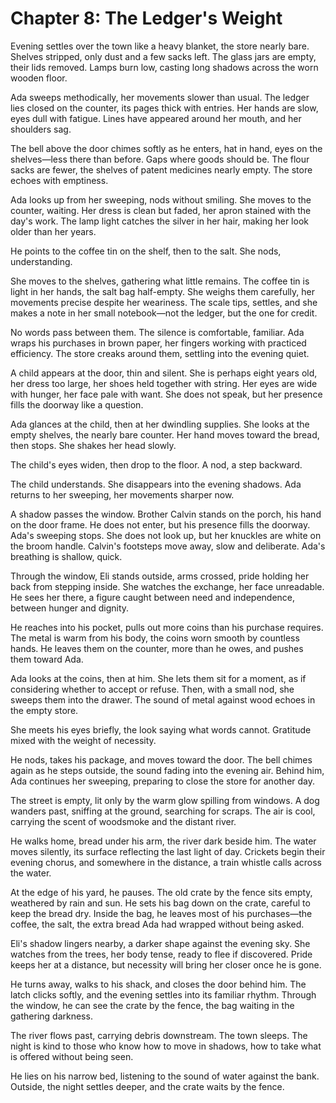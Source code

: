 # Chapter 8: The Ledger's Weight

Evening settles over the town like a heavy blanket, the store nearly bare. Shelves stripped, only dust and a few sacks left. The glass jars are empty, their lids removed. Lamps burn low, casting long shadows across the worn wooden floor.

Ada sweeps methodically, her movements slower than usual. The ledger lies closed on the counter, its pages thick with entries. Her hands are slow, eyes dull with fatigue. Lines have appeared around her mouth, and her shoulders sag.

The bell above the door chimes softly as he enters, hat in hand, eyes on the shelves—less there than before. Gaps where goods should be. The flour sacks are fewer, the shelves of patent medicines nearly empty. The store echoes with emptiness.

Ada looks up from her sweeping, nods without smiling. She moves to the counter, waiting. Her dress is clean but faded, her apron stained with the day's work. The lamp light catches the silver in her hair, making her look older than her years.

He points to the coffee tin on the shelf, then to the salt. She nods, understanding.

She moves to the shelves, gathering what little remains. The coffee tin is light in her hands, the salt bag half-empty. She weighs them carefully, her movements precise despite her weariness. The scale tips, settles, and she makes a note in her small notebook—not the ledger, but the one for credit.

No words pass between them. The silence is comfortable, familiar. Ada wraps his purchases in brown paper, her fingers working with practiced efficiency. The store creaks around them, settling into the evening quiet.

A child appears at the door, thin and silent. She is perhaps eight years old, her dress too large, her shoes held together with string. Her eyes are wide with hunger, her face pale with want. She does not speak, but her presence fills the doorway like a question.

Ada glances at the child, then at her dwindling supplies. She looks at the empty shelves, the nearly bare counter. Her hand moves toward the bread, then stops. She shakes her head slowly.

The child's eyes widen, then drop to the floor. A nod, a step backward.

The child understands. She disappears into the evening shadows. Ada returns to her sweeping, her movements sharper now.

A shadow passes the window. Brother Calvin stands on the porch, his hand on the door frame. He does not enter, but his presence fills the doorway. Ada's sweeping stops. She does not look up, but her knuckles are white on the broom handle. Calvin's footsteps move away, slow and deliberate. Ada's breathing is shallow, quick.

Through the window, Eli stands outside, arms crossed, pride holding her back from stepping inside. She watches the exchange, her face unreadable. He sees her there, a figure caught between need and independence, between hunger and dignity.

He reaches into his pocket, pulls out more coins than his purchase requires. The metal is warm from his body, the coins worn smooth by countless hands. He leaves them on the counter, more than he owes, and pushes them toward Ada.

Ada looks at the coins, then at him. She lets them sit for a moment, as if considering whether to accept or refuse. Then, with a small nod, she sweeps them into the drawer. The sound of metal against wood echoes in the empty store.

She meets his eyes briefly, the look saying what words cannot. Gratitude mixed with the weight of necessity.

He nods, takes his package, and moves toward the door. The bell chimes again as he steps outside, the sound fading into the evening air. Behind him, Ada continues her sweeping, preparing to close the store for another day.

The street is empty, lit only by the warm glow spilling from windows. A dog wanders past, sniffing at the ground, searching for scraps. The air is cool, carrying the scent of woodsmoke and the distant river.

He walks home, bread under his arm, the river dark beside him. The water moves silently, its surface reflecting the last light of day. Crickets begin their evening chorus, and somewhere in the distance, a train whistle calls across the water.

At the edge of his yard, he pauses. The old crate by the fence sits empty, weathered by rain and sun. He sets his bag down on the crate, careful to keep the bread dry. Inside the bag, he leaves most of his purchases—the coffee, the salt, the extra bread Ada had wrapped without being asked.

Eli's shadow lingers nearby, a darker shape against the evening sky. She watches from the trees, her body tense, ready to flee if discovered. Pride keeps her at a distance, but necessity will bring her closer once he is gone.

He turns away, walks to his shack, and closes the door behind him. The latch clicks softly, and the evening settles into its familiar rhythm. Through the window, he can see the crate by the fence, the bag waiting in the gathering darkness.

The river flows past, carrying debris downstream. The town sleeps. The night is kind to those who know how to move in shadows, how to take what is offered without being seen.

He lies on his narrow bed, listening to the sound of water against the bank. Outside, the night settles deeper, and the crate waits by the fence. 